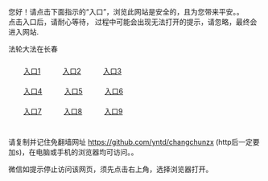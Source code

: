 您好！请点击下面指示的“入口”，浏览此网站是安全的，且为您带来平安。。 <br/>
点击入口后，请耐心等待， 过程中可能会出现无法打开的提示，请忽略，最终会进入网站. </br>

法轮大法在长春<br/>
<div style="padding:10px"><a style="margin:20px" target="_blank" href="http://dgdtrtekk3phm.cloudfront.net/zytas?dgbsxmh" id="ccLink1" rel="nofollow">入口1</a> <a target="_blank" style="margin:20px" href="http://d3kja8vmaeym2s.cloudfront.net/zytas?uljek" id="ccLink2" rel="nofollow">入口2</a> <a style="margin:20px" target="_blank" href="http://d10dqhuoqjriny.cloudfront.net/zytas?ftzll" id="ccLink3" rel="nofollow">入口3</a></div>

<div style="padding:10px" ><a style="margin:20px" target="_blank" href="http://dgdtrtekk3phm.cloudfront.net/zytas?dgbsxmh" id="ccLink4" rel="nofollow">入口4</a> <a style="margin:20px" href="http://d3kja8vmaeym2s.cloudfront.net/zytas?uljek" target="_blank" id="ccLink5" rel="nofollow">入口5</a> <a style="margin:20px" href="http://d10dqhuoqjriny.cloudfront.net/zytas?ftzll" target="_blank" id="ccLink6" rel="nofollow">入口6</a></div>

<div style="padding:10px"><a style="margin:20px" target="_blank" href="http://dgdtrtekk3phm.cloudfront.net/zytas?dgbsxmh" id="ccLink7" rel="nofollow">入口7</a> <a style="margin:20px" href="http://d3kja8vmaeym2s.cloudfront.net/zytas?uljek" target="_blank" id="ccLink8" rel="nofollow">入口8</a> <a style="margin:20px" target="_blank" href="http://d10dqhuoqjriny.cloudfront.net/zytas?ftzll" id="ccLink9" rel="nofollow">入口9</a></div>

<br/>



请复制并记住免翻墙网址 https://github.com/yntd/changchunzx (http后一定要加s)，在电脑或手机的浏览器均可访问。。<br/>

微信如提示停止访问该网页，须先点击右上角，选择浏览器打开。
